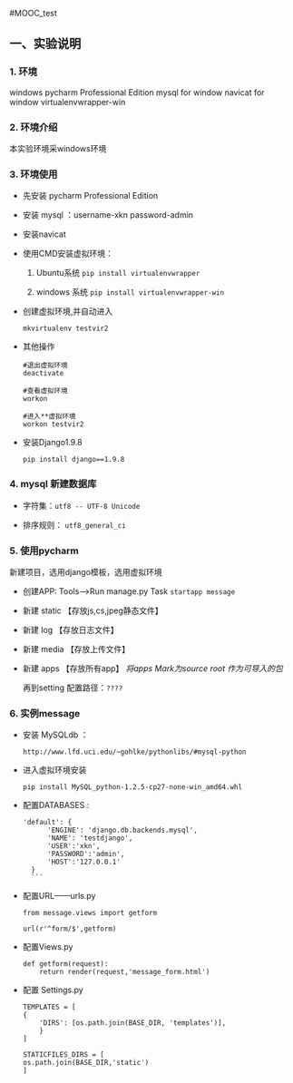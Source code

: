 #MOOC_test


## 一、实验说明


### 1. 环境
 
windows
pycharm Professional Edition
mysql for window
navicat for window
virtualenvwrapper-win

### 2. 环境介绍

本实验环境采windows环境

### 3. 环境使用

* 先安装 pycharm Professional Edition

* 安装 mysql ：username-xkn password-admin

* 安装navicat

* 使用CMD安装虚拟环境：

    1. Ubuntu系统
    `
    pip install virtualenvwrapper
    `

    2. windows 系统
    `
    pip install virtualenvwrapper-win
    `

* 创建虚拟环境,并自动进入

    ```
    mkvirtualenv testvir2
    ```

* 其他操作

    ```
    #退出虚拟环境
    deactivate
    
    #查看虚拟环境
    workon
    
    #进入**虚拟环境
    workon testvir2
    ```

* 安装Django1.9.8

    ```
    pip install django==1.9.8
    ```


### 4. mysql 新建数据库

* 字符集：`utf8 -- UTF-8 Unicode`

* 排序规则： `utf8_general_ci`



### 5. 使用pycharm

新建项目，选用django模板，选用虚拟环境

* 创建APP: Tools——>Run manage.py Task
 `startapp message`
 
 * 新建 static 【存放js,cs,jpeg静态文件】
 
 * 新建 log 【存放日志文件】
  
 * 新建 media 【存放上传文件】
 
 * 新建 apps 【存放所有app】 _将apps Mark为source root 作为可导入的包_
 
    再到setting 配置路径：`????`
 
 ### 6. 实例message
 
 * 安装 MySQLdb ：
    ```
    http://www.lfd.uci.edu/~gohlke/pythonlibs/#mysql-python
    ```
    
 * 进入虚拟环境安装 
    ```
    pip install MySQL_python-1.2.5-cp27-none-win_amd64.whl
    ```
 
 * 配置DATABASES :
 
      ```    
      'default': {
            'ENGINE': 'django.db.backends.mysql',
            'NAME': 'testdjango',
            'USER':'xkn',
            'PASSWORD':'admin',
            'HOST':'127.0.0.1'
        }
        ```
 
 * 配置URL——urls.py  
   
   ```
   from message.views import getform
   
   url(r'^form/$',getform)
   ```
 
 * 配置Views.py 
    ```
    def getform(request):
        return render(request,'message_form.html')
    ```
   
 * 配置 Settings.py
    ```
    TEMPLATES = [
    {
        'DIRS': [os.path.join(BASE_DIR, 'templates')],
        }
    ]
    
    STATICFILES_DIRS = [
	os.path.join(BASE_DIR,'static')
    ]   
    
    ```